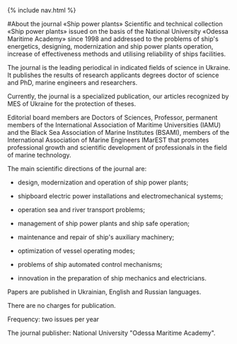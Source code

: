 {% include nav.html %} 

#About the journal «Ship power plants»
Scientific and technical collection «Ship power plants» issued on the basis of the National University «Odessa Maritime Academy» since 1998 and addressed to the problems of ship's energetics, designing, modernization and ship power plants operation, increase of effectiveness methods and utilising reliability of ships facilities.

The journal is the leading periodical in indicated fields of science in Ukraine. It publishes the results of research applicants degrees doctor of science and PhD, marine engineers and researchers.  

Currently, the journal is a specialized publication, our articles recognized by MES of Ukraine for the protection of theses.  

Editorial board members are Doctors of Sciences, Professor, permanent members of the International Association of Maritime Universities (IAMU) and the Black Sea Association of Marine Institutes (BSAMI), members of the International Association of Marine Engineers IMarEST that promotes professional growth and scientific development of professionals in the field of marine technology.  

The main scientific directions of the journal are:

 - design, modernization and operation of ship power plants;

 - shipboard electric power installations and electromechanical systems;

 - operation sea and river transport problems;

 - management of ship power plants and ship safe operation;

 - maintenance and repair of ship's auxiliary machinery;

 - optimization of vessel operating modes;

 - problems of ship automated control mechanisms;

 - innovation in the preparation of ship mechanics and electricians.

Papers are published in Ukrainian, English and Russian languages.  

There are no charges for publication.  
 
Frequency: two issues per year  

The journal publisher: National University "Odessa Maritime Academy".  